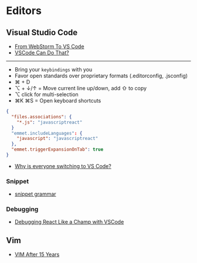 # Editors

## Visual Studio Code

* [From WebStorm To VS Code](https://medium.com/@jawache/from-webstorm-to-vs-code-bd01ccc92aaf)
* [VSCode Can Do That?](http://vscodecandothat.com/)

---

* Bring your `keybindings` with you
* Favor open standards over proprietary formats (.editorconfig, .jsconfig)
* ⌘ + D
* ⌥ + ↓/↑ = Move current line up/down, add ⇧ to copy
* ⌥ click for multi-selection
* ⌘K ⌘S = Open keyboard shortcuts

```json
{
  "files.associations": {
    "*.js": "javascriptreact"
  }
  "emmet.includeLanguages": {
    "javascript": "javascriptreact"
  },
  "emmet.triggerExpansionOnTab": true
}
```

* [Why is everyone switching to VS Code?](https://syntax.fm/show/012/why-is-everyone-switching-to-vs-code)

### Snippet

* [snippet grammar](https://code.visualstudio.com/docs/editor/userdefinedsnippets#_snippet-syntax)

### Debugging

* [Debugging React Like a Champ with VSCode](https://hackernoon.com/debugging-react-like-a-champ-with-vscode-66281760037)

## Vim

* [VIM After 15 Years](https://statico.github.io/vim3.html)

